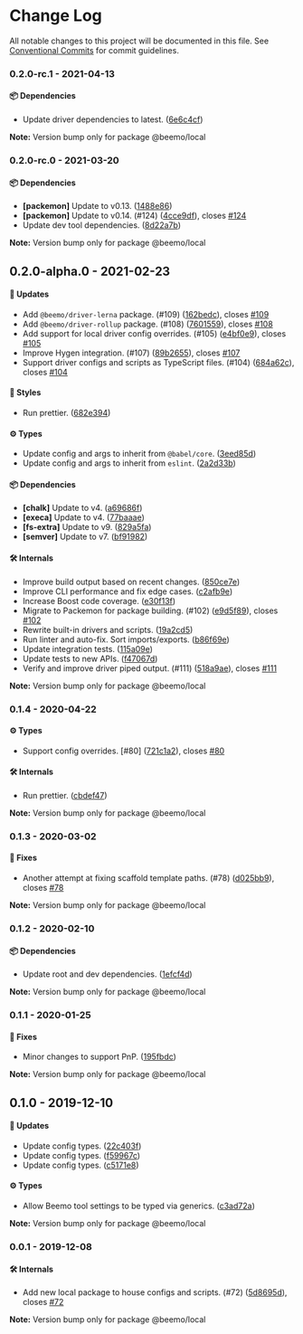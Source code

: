 # Change Log

All notable changes to this project will be documented in this file.
See [Conventional Commits](https://conventionalcommits.org) for commit guidelines.

### 0.2.0-rc.1 - 2021-04-13

#### 📦 Dependencies

- Update driver dependencies to latest. ([6e6c4cf](https://github.com/beemojs/beemo/commit/6e6c4cf))

**Note:** Version bump only for package @beemo/local





### 0.2.0-rc.0 - 2021-03-20

#### 📦 Dependencies

- **[packemon]** Update to v0.13. ([1488e86](https://github.com/beemojs/beemo/commit/1488e86))
- **[packemon]** Update to v0.14. (#124) ([4cce9df](https://github.com/beemojs/beemo/commit/4cce9df)), closes [#124](https://github.com/beemojs/beemo/issues/124)
- Update dev tool dependencies. ([8d22a7b](https://github.com/beemojs/beemo/commit/8d22a7b))

**Note:** Version bump only for package @beemo/local





## 0.2.0-alpha.0 - 2021-02-23

#### 🚀 Updates

- Add `@beemo/driver-lerna` package. (#109) ([162bedc](https://github.com/beemojs/beemo/commit/162bedc)), closes [#109](https://github.com/beemojs/beemo/issues/109)
- Add `@beemo/driver-rollup` package. (#108) ([7601559](https://github.com/beemojs/beemo/commit/7601559)), closes [#108](https://github.com/beemojs/beemo/issues/108)
- Add support for local driver config overrides. (#105) ([e4bf0e9](https://github.com/beemojs/beemo/commit/e4bf0e9)), closes [#105](https://github.com/beemojs/beemo/issues/105)
- Improve Hygen integration. (#107) ([89b2655](https://github.com/beemojs/beemo/commit/89b2655)), closes [#107](https://github.com/beemojs/beemo/issues/107)
- Support driver configs and scripts as TypeScript files. (#104) ([684a62c](https://github.com/beemojs/beemo/commit/684a62c)), closes [#104](https://github.com/beemojs/beemo/issues/104)

#### 🎨 Styles

- Run prettier. ([682e394](https://github.com/beemojs/beemo/commit/682e394))

#### ⚙️ Types

- Update config and args to inherit from `@babel/core`. ([3eed85d](https://github.com/beemojs/beemo/commit/3eed85d))
- Update config and args to inherit from `eslint`. ([2a2d33b](https://github.com/beemojs/beemo/commit/2a2d33b))

#### 📦 Dependencies

- **[chalk]** Update to v4. ([a69686f](https://github.com/beemojs/beemo/commit/a69686f))
- **[execa]** Update to v4. ([77baaae](https://github.com/beemojs/beemo/commit/77baaae))
- **[fs-extra]** Update to v9. ([829a5fa](https://github.com/beemojs/beemo/commit/829a5fa))
- **[semver]** Update to v7. ([bf91982](https://github.com/beemojs/beemo/commit/bf91982))

#### 🛠 Internals

- Improve build output based on recent changes. ([850ce7e](https://github.com/beemojs/beemo/commit/850ce7e))
- Improve CLI performance and fix edge cases. ([c2afb9e](https://github.com/beemojs/beemo/commit/c2afb9e))
- Increase Boost code coverage. ([e30f13f](https://github.com/beemojs/beemo/commit/e30f13f))
- Migrate to Packemon for package building. (#102) ([e9d5f89](https://github.com/beemojs/beemo/commit/e9d5f89)), closes [#102](https://github.com/beemojs/beemo/issues/102)
- Rewrite built-in drivers and scripts. ([19a2cd5](https://github.com/beemojs/beemo/commit/19a2cd5))
- Run linter and auto-fix. Sort imports/exports. ([b86f69e](https://github.com/beemojs/beemo/commit/b86f69e))
- Update integration tests. ([115a09e](https://github.com/beemojs/beemo/commit/115a09e))
- Update tests to new APIs. ([f47067d](https://github.com/beemojs/beemo/commit/f47067d))
- Verify and improve driver piped output. (#111) ([518a9ae](https://github.com/beemojs/beemo/commit/518a9ae)), closes [#111](https://github.com/beemojs/beemo/issues/111)

**Note:** Version bump only for package @beemo/local





### 0.1.4 - 2020-04-22

#### ⚙️ Types

- Support config overrides. [#80] ([721c1a2](https://github.com/beemojs/beemo/commit/721c1a2)), closes [#80](https://github.com/beemojs/beemo/issues/80)

#### 🛠 Internals

- Run prettier. ([cbdef47](https://github.com/beemojs/beemo/commit/cbdef47))

**Note:** Version bump only for package @beemo/local





### 0.1.3 - 2020-03-02

#### 🐞 Fixes

- Another attempt at fixing scaffold template paths. (#78) ([d025bb9](https://github.com/beemojs/beemo/commit/d025bb9)), closes [#78](https://github.com/beemojs/beemo/issues/78)

**Note:** Version bump only for package @beemo/local





### 0.1.2 - 2020-02-10

#### 📦 Dependencies

- Update root and dev dependencies. ([1efcf4d](https://github.com/beemojs/beemo/commit/1efcf4d))

**Note:** Version bump only for package @beemo/local





### 0.1.1 - 2020-01-25

#### 🐞 Fixes

- Minor changes to support PnP. ([195fbdc](https://github.com/beemojs/beemo/commit/195fbdc))

**Note:** Version bump only for package @beemo/local





## 0.1.0 - 2019-12-10

#### 🚀 Updates

- Update config types. ([22c403f](https://github.com/beemojs/beemo/commit/22c403f))
- Update config types. ([f59967c](https://github.com/beemojs/beemo/commit/f59967c))
- Update config types. ([c5171e8](https://github.com/beemojs/beemo/commit/c5171e8))

#### ⚙️ Types

- Allow Beemo tool settings to be typed via generics. ([c3ad72a](https://github.com/beemojs/beemo/commit/c3ad72a))

**Note:** Version bump only for package @beemo/local





### 0.0.1 - 2019-12-08

#### 🛠 Internals

- Add new local package to house configs and scripts. (#72) ([5d8695d](https://github.com/beemojs/beemo/commit/5d8695d)), closes [#72](https://github.com/beemojs/beemo/issues/72)

**Note:** Version bump only for package @beemo/local
